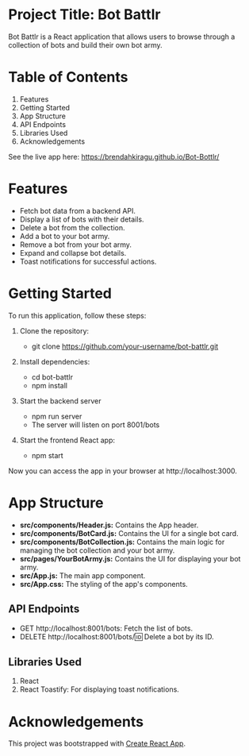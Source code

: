 # Project Title: Bot Battlr
Bot Battlr is a React application that allows users to browse through a collection of bots and build their own bot army.

# Table of Contents
1. Features
2. Getting Started
3. App Structure
4. API Endpoints
5. Libraries Used
6. Acknowledgements

See the live app here: https://brendahkiragu.github.io/Bot-Bottlr/
# Features

 - Fetch bot data from a backend API.
 - Display a list of bots with their details.
 - Delete a bot from the collection.
 - Add a bot to your bot army.
 - Remove a bot from your bot army.
 - Expand and collapse bot details.
 - Toast notifications for successful actions.

# Getting Started

To run this application, follow these steps:
1. Clone the repository:
   - git clone https://github.com/your-username/bot-battlr.git

2. Install dependencies:
   - cd bot-battlr
   - npm install

3. Start the backend server
   - npm run server
   - The server will listen on port 8001/bots

4. Start the frontend React app:
   - npm start 

Now you can access the app in your browser at http://localhost:3000.

 # App Structure

  - **src/components/Header.js:** Contains the App header.
  - **src/components/BotCard.js:** Contains the UI for a single bot card.
  - **src/components/BotCollection.js:** Contains the main logic for managing the bot collection and your bot army.
  - **src/pages/YourBotArmy.js:** Contains the UI for displaying your bot army.
  - **src/App.js:** The main app component.
  - **src/App.css:** The styling of the app's components.

  ## API Endpoints
  - GET http://localhost:8001/bots: Fetch the list of bots.
  - DELETE http://localhost:8001/bots/:id: Delete a bot by its ID.

  ## Libraries Used
   1. React
   2. React Toastify: For displaying toast notifications.

# Acknowledgements

This project was bootstrapped with [Create React App](https://github.com/facebook/create-react-app).
